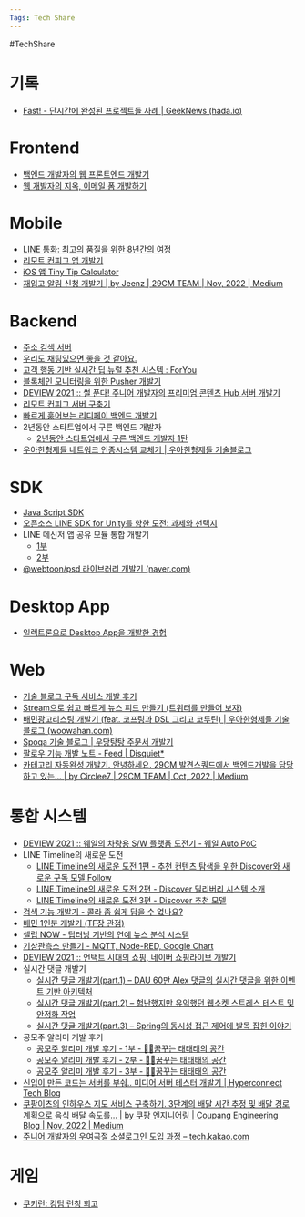 ```yaml
---
Tags: Tech Share
---
```

#TechShare
# 기록

- [Fast! - 단시간에 완성된 프로젝트들 사례 | GeekNews (hada.io)](https://news.hada.io/topic?id=9756&utm_source=slack&utm_medium=bot&utm_campaign=TDJ651VS4)

# Frontend

- [백엔드 개발자의 웹 프론트엔드 개발기](https://woowabros.github.io/experience/2020/06/23/backend-dev-webview.html)
- [웹 개발자의 지옥, 이메일 폼 개발하기](https://vallista.kr/2019/12/27/%EC%9B%B9-%EA%B0%9C%EB%B0%9C%EC%9E%90%EC%9D%98-%EC%A7%80%EC%98%A5-%EC%9D%B4%EB%A9%94%EC%9D%BC-%ED%8F%BC-%EA%B0%9C%EB%B0%9C%ED%95%98%EA%B8%B0/index.html?utm_source=gaerae.com&utm_campaign=%EA%B0%9C%EB%B0%9C%EC%9E%90%EC%8A%A4%EB%9F%BD%EB%8B%A4&utm_medium=social)

# Mobile

- [LINE 통화: 최고의 품질을 위한 8년간의 여정](https://engineering.linecorp.com/ko/blog/line-call-quality-assurance/)
- [리모트 컨피그 앱 개발기](http://woowabros.github.io/experience/2019/03/25/remote_config_client.html)
- [iOS 앱 Tiny Tip Calculator](http://blog.weirdx.io/post/60510)
- [재입고 알림 신청 개발기 | by Jeenz | 29CM TEAM | Nov, 2022 | Medium](https://medium.com/29cm/%EC%9E%AC%EC%9E%85%EA%B3%A0-%EC%95%8C%EB%A6%BC-%EC%8B%A0%EC%B2%AD-%EA%B0%9C%EB%B0%9C%EA%B8%B0-6b6a08902d6f)

# Backend

- [주소 검색 서버](http://woowabros.github.io/experience/2018/05/26/woowahan-juso.html)
- [우리도 채팅있으면 좋을 것 같아요.](https://woowabros.github.io/experience/2020/06/19/chat-app.html)
- [고객 행동 기반 실시간 딥 뉴럴 추천 시스템 : ForYou](https://tmondev.blog.me/221556403495)
- [블록체인 모니터링을 위한 Pusher 개발기](https://sungjk.github.io/2019/01/26/pusher.html)
- [DEVIEW 2021 :: 썰 푼다! 주니어 개발자의 프리미엄 콘텐츠 Hub 서버 개발기](https://deview.kr/2021/sessions/501)
- [리모트 컨피그 서버 구축기](http://woowabros.github.io/tools/2019/02/18/remote-config-server.html)
- [빠르게 훓어보는 리디페이 백엔드 개발기](https://speakerdeck.com/ridi/bbareuge-hulteoboneun-ridipei-baegendeu-gaebalgi)
- 2년동안 스타트업에서 구른 백엔드 개발자
    - [2년동안 스타트업에서 구른 백엔드 개발자 1탄](https://velog.io/@kei88/2%EB%85%84%EB%8F%99%EC%95%88-%EC%8A%A4%ED%83%80%ED%8A%B8%EC%97%85%EC%97%90%EC%84%9C-%EA%B5%AC%EB%A5%B8-%EB%B0%B1%EC%97%94%EB%93%9C-%EA%B0%9C%EB%B0%9C%EC%9E%90-1%ED%83%84)
- [우아한형제들 네트워크 인증시스템 교체기 | 우아한형제들 기술블로그](https://techblog.woowahan.com/9694/)

# SDK

- [Java Script SDK](https://d2.naver.com/helloworld/2351859)
- [오픈소스 LINE SDK for Unity를 향한 도전: 과제와 선택지](https://engineering.linecorp.com/ko/blog/wrapping-a-native-sdk-for-unity/)
- LINE 메신저 앱 공유 모듈 통합 개발기
    - [1부](https://engineering.linecorp.com/ko/blog/line-app-share-module-development-story-1/)
    - [2부](https://engineering.linecorp.com/ko/blog/line-app-share-module-development-story-2/)
- [@webtoon/psd 라이브러리 개발기 (naver.com)](https://d2.naver.com/helloworld/6631477)

# Desktop App

- [일렉트론으로 Desktop App을 개발한 경험](https://blog.outsider.ne.kr/1422)

# Web

- [기술 블로그 구독 서비스 개발 후기](https://taetaetae.github.io/2019/02/17/daily-dev-blog-3/)
- [Stream으로 쉽고 빠르게 뉴스 피드 만들기 (트위터를 만들어 보자)](https://medium.com/@khwsc1/stream%EC%9C%BC%EB%A1%9C-%EC%89%BD%EA%B3%A0-%EB%B9%A0%EB%A5%B4%EA%B2%8C-%EB%89%B4%EC%8A%A4%ED%94%BC%EB%93%9C-%EB%A7%8C%EB%93%A4%EA%B8%B0-%ED%8A%B8%EC%9C%84%ED%84%B0%EB%A5%BC-%EB%A7%8C%EB%93%A4%EC%96%B4-%EB%B3%B4%EC%9E%90-39ba19d6b886)
- [배민광고리스팅 개발기 (feat. 코프링과 DSL 그리고 코루틴) | 우아한형제들 기술블로그 (woowahan.com)](https://techblog.woowahan.com/7349/?utm_source=gaerae.com&utm_campaign=%EA%B0%9C%EB%B0%9C%EC%9E%90%EC%8A%A4%EB%9F%BD%EB%8B%A4&utm_medium=social)
- [Spoqa 기술 블로그 | 우당탕탕 주문서 개발기](https://spoqa.github.io/2022/07/08/order-sheet-development-story.html)
- [팔로우 기능 개발 노트 - Feed | Disquiet*](https://disquiet.io/@jeong7331/makerlog/1503?utm_source=gaerae.com&utm_campaign=%EA%B0%9C%EB%B0%9C%EC%9E%90%EC%8A%A4%EB%9F%BD%EB%8B%A4&utm_medium=social)
- [카테고리 자동완성 개발기. 안녕하세요. 29CM 발견스쿼드에서 백엔드개발을 담당하고 있는… | by Circlee7 | 29CM TEAM | Oct, 2022 | Medium](https://medium.com/29cm/%EC%B9%B4%ED%85%8C%EA%B3%A0%EB%A6%AC-%EC%9E%90%EB%8F%99%EC%99%84%EC%84%B1-%EA%B0%9C%EB%B0%9C%EA%B8%B0-93069d5835c4)

# 통합 시스템

- [DEVIEW 2021 :: 웨일의 차량용 S/W 플랫폼 도전기 - 웨일 Auto PoC](https://deview.kr/2021/sessions/446)
- LINE Timeline의 새로운 도전
    - [LINE Timeline의 새로운 도전 1편 - 추천 컨텐츠 탐색을 위한 Discover와 새로운 구독 모델 Follow](https://engineering.linecorp.com/ko/blog/a-new-challenge-for-line-timeline-1/)
    - [LINE Timeline의 새로운 도전 2편 - Discover 딜리버리 시스템 소개](https://engineering.linecorp.com/ko/blog/line-timeline-discover-delivery-system/)
    - [LINE Timeline의 새로운 도전 3편 - Discover 추천 모델](https://engineering.linecorp.com/ko/blog/line-timeline-discover-ml-recommendation/)
- [검색 기능 개발기 - 콜라 좀 쉽게 담을 수 없나요?](http://woowabros.github.io/experience/2019/02/25/android-improve_shop-menu-explore_1.html)
- [배민 1인분 개발기 (TF장 관점)](http://minieetea.com/2019/09/archives/5695)
- [셀럽 NOW - 딥러닝 기반의 연예 뉴스 분석 시스템](https://zuminternet.github.io/IMAGE-SEARCH/)
- [기상관측소 만들기 - MQTT, Node-RED, Google Chart](https://daddynkidsmakers.blogspot.com/2020/02/mqtt-node-red-google-chart.html)
- [DEVIEW 2021 :: 언택트 시대의 쇼핑, 네이버 쇼핑라이브 개발기](https://deview.kr/2021/sessions/442)
- 실시간 댓글 개발기
    - [실시간 댓글 개발기(part.1) – DAU 60만 Alex 댓글의 실시간 댓글을 위한 이벤트 기반 아키텍처](https://tech.kakao.com/2020/06/08/websocket-part1/)
    - [실시간 댓글 개발기(part.2) – 험난했지만 유익했던 웹소켓 스트레스 테스트 및 안정화 작업](https://tech.kakao.com/2020/06/15/websocket-part2/)
    - [실시간 댓글 개발기(part.3) – Spring의 동시성 접근 제어에 발목 잡힌 이야기](https://tech.kakao.com/2020/06/22/websocket-part3/)
- 공모주 알리미 개발 후기
    - [공모주 알리미 개발 후기 - 1부 - 👨‍💻꿈꾸는 태태태의 공간](https://taetaetae.github.io/posts/public-offering-notice-1/)
    - [공모주 알리미 개발 후기 - 2부 - 👨‍💻꿈꾸는 태태태의 공간](https://taetaetae.github.io/posts/public-offering-notice-2/)
    - [공모주 알리미 개발 후기 - 3부 - 👨‍💻꿈꾸는 태태태의 공간](https://taetaetae.github.io/posts/public-offering-notice-3/)
- [신입이 만든 코드는 서버를 부숴.. 미디어 서버 테스터 개발기 | Hyperconnect Tech Blog](https://hyperconnect.github.io/2022/03/04/media-server-tester.html)
- [쿠팡이츠의 인하우스 지도 서비스 구축하기. 3단계의 배달 시간 추정 및 배달 경로 계획으로 음식 배달 속도를… | by 쿠팡 엔지니어링 | Coupang Engineering Blog | Nov, 2022 | Medium](https://medium.com/coupang-engineering/%EC%BF%A0%ED%8C%A1%EC%9D%B4%EC%B8%A0%EC%9D%98-%EC%9D%B8%ED%95%98%EC%9A%B0%EC%8A%A4-%EC%A7%80%EB%8F%84-%EC%84%9C%EB%B9%84%EC%8A%A4-%EA%B5%AC%EC%B6%95%ED%95%98%EA%B8%B0-ca1f356db484)
- [주니어 개발자의 우여곡절 소셜로그인 도입 과정 – tech.kakao.com](https://tech.kakao.com/2023/01/19/social-login/)

# 게임

- [쿠키런: 킹덤 런칭 회고](https://tech.devsisters.com/posts/cookierun-kingdom-launch-revisited/)